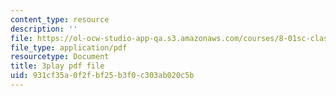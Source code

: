 ```yaml
---
content_type: resource
description: ''
file: https://ol-ocw-studio-app-qa.s3.amazonaws.com/courses/8-01sc-classical-mechanics-fall-2016/931cf35a0f2fbf25b3f0c303ab020c5b_z0xyQKalezI.pdf
file_type: application/pdf
resourcetype: Document
title: 3play pdf file
uid: 931cf35a-0f2f-bf25-b3f0-c303ab020c5b
---
```

